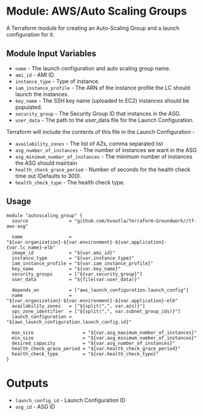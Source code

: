 Module: AWS/Auto Scaling Groups
===============================

A Terraform module for creating an Auto-Scaling Group and a launch configuration for it.


Module Input Variables
----------------------

- `name`                 - The launch configuration and auto scaling group name.
- `ami_id`               - AMI ID.
- `instance_type`        - Type of instance.
- `iam_instance_profile` - The ARN of the instance profile the LC should launch the instances.
- `key_name`             - The SSH key name (uploaded to EC2) instances should be populated.
- `security_group`       - The Security Group ID that instances in the ASG.
- `user_data`            - The path to the user_data file for the Launch Configuration.

Terraform will include the contents of this file in the Launch Configuration -
- `availability_zones`              - The list of AZs, comma separated list
- `asg_number_of_instances`         - The number of instances we want in the ASG
- `asg_minimum_number_of_instances` - The minimum number of instances the ASG should maintain
- `health_check_grace_period`       - Number of seconds for the health check time out (Defaults to 300).
- `health_check_type`               - The health check type.

Usage
-----

```hcl
module "autoscaling_group" {
  source               = "github.com/kvootla/Terraform-Groundwork//tf-aws-asg"

  name                 = "${var.organization}-${var.environment}-${var.application}-{var.lc_name}-elb"
  image_id             = "${var.ami_id}"
  instance_type        = "${var.instance_type}"
  iam_instance_profile = "${var.iam_instance_profile}"
  key_name             = "${var.key_name}"
  security_groups      = ["${var.security_group}"]
  user_data            = "${file(var.user_data)}"

  depends_on           = ["aws_launch_configuration.launch_config"]
  name                 = "${var.organization}-${var.environment}-${var.application}-elb"
  availability_zones   = ["${split(",", var.azs)}"]
  vpc_zone_identifier  = ["${split(",", var.subnet_group_ids)}"]
  launch_configuration = "${aws_launch_configuration.launch_config.id}"

  max_size                  = "${var.asg_maximum_number_of_instances}"
  min_size                  = "${var.asg_minimum_number_of_instances}"
  desired_capacity          = "${var.asg_number_of_instances}"
  health_check_grace_period = "${var.health_check_grace_period}"
  health_check_type         = "${var.health_check_type}"
}
```

Outputs
=======

- `launch_config_id` - Launch Configuration ID
- `asg_id`           - ASG ID
